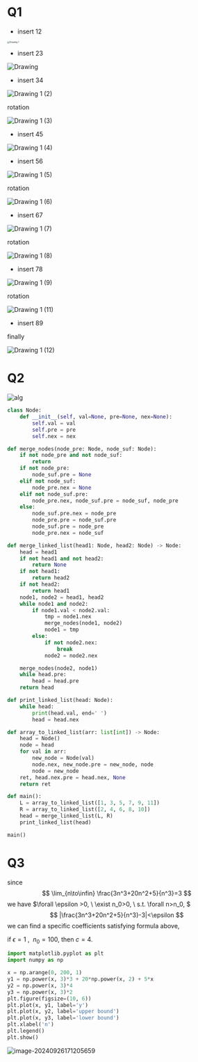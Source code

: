# Q1

* insert 12

<img src="./assets/Drawing%201.png" alt="Drawing 1" style="zoom:33%;" />

* insert 23

![Drawing](./assets/Drawing%201%20(1).png)

* insert 34

![Drawing 1 (2)](./assets/Drawing%201%20(2).png)

rotation

![Drawing 1 (3)](./assets/Drawing%201%20(3).png)

* insert 45

![Drawing 1 (4)](./assets/Drawing%201%20(4).png)

* insert 56

![Drawing 1 (5)](./assets/Drawing%201%20(5).png)

rotation

![Drawing 1 (6)](./assets/Drawing%201%20(6).png)

* insert 67

![Drawing 1 (7)](./assets/Drawing%201%20(7).png)

rotation

![Drawing 1 (8)](./assets/Drawing%201%20(8).png)

* insert 78

![Drawing 1 (9)](./assets/Drawing%201%20(9).png)

rotation

![Drawing 1 (11)](./assets/Drawing%201%20(11).png)

* insert 89

finally

![Drawing 1 (12)](./assets/Drawing%201%20(12).png)

# Q2
![alg](./assets/Screenshot%20from%202024-09-26%2016-19-14.png)

```python
class Node:
    def __init__(self, val=None, pre=None, nex=None):
        self.val = val
        self.pre = pre
        self.nex = nex

def merge_nodes(node_pre: Node, node_suf: Node):
    if not node_pre and not node_suf:
        return
    if not node_pre:
        node_suf.pre = None
    elif not node_suf:
        node_pre.nex = None
    elif not node_suf.pre:
        node_pre.nex, node_suf.pre = node_suf, node_pre
    else:
        node_suf.pre.nex = node_pre
        node_pre.pre = node_suf.pre
        node_suf.pre = node_pre
        node_pre.nex = node_suf

def merge_linked_list(head1: Node, head2: Node) -> Node:
    head = head1
    if not head1 and not head2:
        return None
    if not head1:
        return head2
    if not head2:
        return head1
    node1, node2 = head1, head2
    while node1 and node2:
        if node1.val < node2.val:
            tmp = node1.nex
            merge_nodes(node1, node2)
            node1 = tmp
        else:
            if not node2.nex:
                break
            node2 = node2.nex

    merge_nodes(node2, node1)
    while head.pre:
        head = head.pre
    return head

def print_linked_list(head: Node):
    while head:
        print(head.val, end=' ')
        head = head.nex

def array_to_linked_list(arr: list[int]) -> Node:
    head = Node()
    node = head
    for val in arr:
        new_node = Node(val)
        node.nex, new_node.pre = new_node, node
        node = new_node
    ret, head.nex.pre = head.nex, None
    return ret

def main():
    L = array_to_linked_list([1, 3, 5, 7, 9, 11])
    R = array_to_linked_list([2, 4, 6, 8, 10])
    head = merge_linked_list(L, R)
    print_linked_list(head)

main()
```

# Q3

since
$$
\lim_{n\to\infin}  \frac{3n^3+20n^2+5}{n^3}=3
$$
we have  $\forall \epsilon >0, \ \exist n_0>0, \ s.t. \forall n>n_0, $
$$
|\frac{3n^3+20n^2+5}{n^3}-3|<\epsilon
$$
we can find a specific coefficients satisfying formula above,

if $\epsilon=1$ , $\ n_0=100$, then $c=4$.

```python
import matplotlib.pyplot as plt
import numpy as np

x = np.arange(0, 200, 1)
y1 = np.power(x, 3)*3 + 20*np.power(x, 2) + 5*x
y2 = np.power(x, 3)*4
y3 = np.power(x, 3)*2
plt.figure(figsize=(10, 6))
plt.plot(x, y1, label='y')
plt.plot(x, y2, label='upper bound')
plt.plot(x, y3, label='lower bound')
plt.xlabel('n')
plt.legend()
plt.show()
```

![image-20240926171205659](./assets/image-20240926171205659.png)
